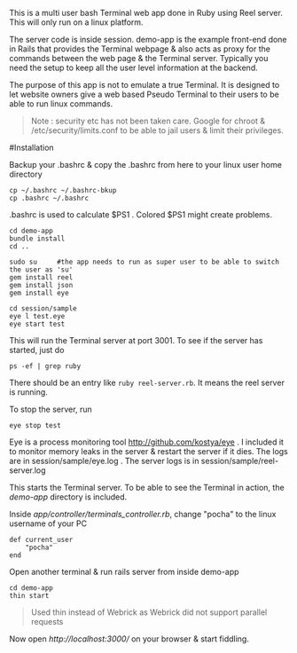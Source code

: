 This is a multi user bash Terminal web app done in Ruby using Reel server. This will only run on a linux platform. 

The server code is inside session. demo-app is the example front-end done in Rails that provides the Terminal webpage & also acts as proxy for the commands between the web page & the Terminal server. Typically you need the setup to keep all the user level information at the backend. 

The purpose of this app is not to emulate a true Terminal. It is designed to let website owners give a web based Pseudo Terminal to their users to be able to run linux commands.

> Note : security etc has not been taken care. Google for chroot & /etc/security/limits.conf to be able to jail users & limit their privileges. 

#Installation 

Backup your .bashrc & copy the .bashrc from here to your linux user home directory

	cp ~/.bashrc ~/.bashrc-bkup
	cp .bashrc ~/.bashrc

.bashrc is used to calculate $PS1 . Colored $PS1 might create problems. 

	cd demo-app
	bundle install
	cd ..
	
	sudo su 	#the app needs to run as super user to be able to switch the user as 'su'
	gem install reel
	gem install json
	gem install eye

	cd session/sample
	eye l test.eye
	eye start test

This will run the Terminal server at port 3001. To see if the server has started, just do

	ps -ef | grep ruby

There should be an entry like `ruby reel-server.rb`. It means the reel server is running. 

To stop the server, run 

	eye stop test

Eye is a process monitoring tool http://github.com/kostya/eye . I included it to monitor memory leaks in the server & restart the server if it dies. The logs are in session/sample/eye.log . The server logs is in session/sample/reel-server.log 

This starts the Terminal server. To be able to see the Terminal in action, the *demo-app* directory is included. 

Inside *app/controller/terminals_controller.rb*, change "pocha" to the linux username of your PC

	def current_user
		"pocha"
	end

Open another terminal & run rails server from inside demo-app
	
	cd demo-app
	thin start

> Used thin instead of Webrick as Webrick did not support parallel requests

Now open *http://localhost:3000/* on your browser & start fiddling.
